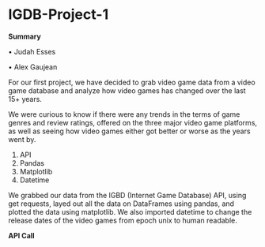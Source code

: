 # IGDB-Project-1

__Summary__

• Judah Esses 

• Alex Gaujean


  For our first project, we have decided to grab video game data from a video game database and analyze how video games has changed over the last 15+ years. 
  
  We were curious to know if there were any trends in the terms of game genres and review ratings, offered on the three major video game platforms, as well as seeing how video games either got better or worse as the years went by. 

1. API
2. Pandas
3. Matplotlib
4. Datetime

  We grabbed our data from the IGBD (Internet Game Database) API, using get requests, layed out all the data on DataFrames using pandas, and plotted the data using matplotlib. We also imported datetime to change the release dates of the video games from epoch unix to human readable. 

__API Call__

